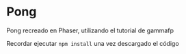 # Pong
Pong recreado en Phaser, utilizando el tutorial de gammafp

Recordar ejecutar `npm install` una vez descargado el código
